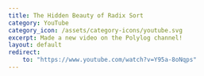 ```yaml
---
title: The Hidden Beauty of Radix Sort
category: YouTube
category_icon: /assets/category-icons/youtube.svg
excerpt: Made a new video on the Polylog channel!
layout: default
redirect:
    to: "https://www.youtube.com/watch?v=Y95a-8oNqps"
---
```

